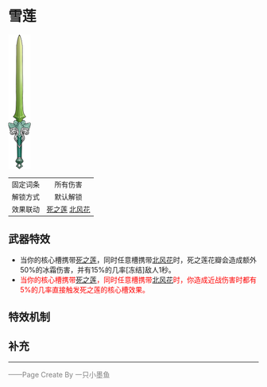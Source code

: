 # 雪莲

![雪莲](../Img/Texture2D_Sword/雪莲.png)

|||
|:----:|:----:|
|固定词条|所有伤害|
|解锁方式|默认解锁|
|效果联动|[死之莲](../Potions/Potion_DeathLotus.md) [北风花](../Potions/Potion_FlowerOfNorthWind.md) |


## 武器特效
- 当你的核心槽携带[死之莲](../Potions/Potion_DeathLotus.md)，同时任意槽携带[北风花](../Potions/Potion_FlowerOfNorthWind.md)时，死之莲花瓣会造成额外50%的冰霜伤害，并有15%的几率[冻结]敌人1秒。
- <font color=red>当你的核心槽携带[死之莲](../Potions/Potion_DeathLotus.md)，同时任意槽携带[北风花](../Potions/Potion_FlowerOfNorthWind.md)时，你造成近战伤害时都有5%的几率直接触发死之莲的核心槽效果。</font>

## 特效机制

## 补充

---

<font color=grey>——Page Create By 一只小墨鱼</font>
